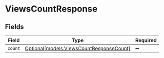 # ViewsCountResponse


## Fields

| Field                                                                            | Type                                                                             | Required                                                                         | Description                                                                      |
| -------------------------------------------------------------------------------- | -------------------------------------------------------------------------------- | -------------------------------------------------------------------------------- | -------------------------------------------------------------------------------- |
| `count`                                                                          | [Optional[models.ViewsCountResponseCount]](../models/viewscountresponsecount.md) | :heavy_minus_sign:                                                               | N/A                                                                              |